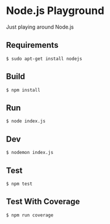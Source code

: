 # Node.js Playground

Just playing around Node.js

## Requirements 

` $ sudo apt-get install nodejs
`

## Build

` $ npm install
`

## Run

` $ node index.js
`

## Dev

` $ nodemon index.js
`

## Test

` $ npm test
`

## Test With Coverage

` $ npm run coverage
`